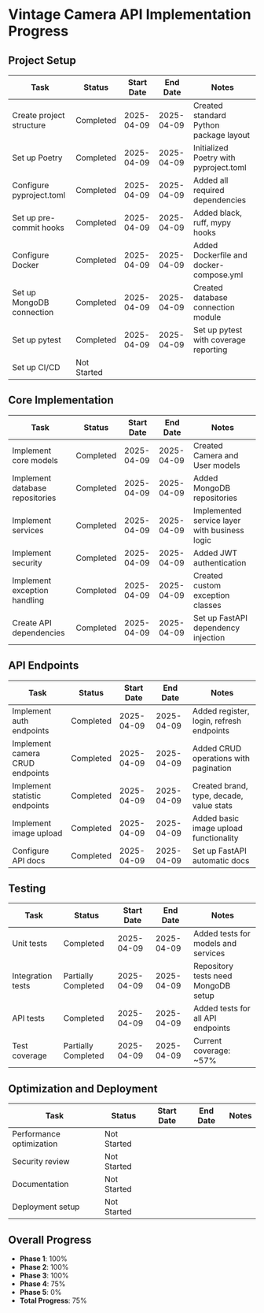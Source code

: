 # Vintage Camera API Implementation Progress

## Project Setup

| Task | Status | Start Date | End Date | Notes |
|------|--------|------------|----------|-------|
| Create project structure | Completed | 2025-04-09 | 2025-04-09 | Created standard Python package layout |
| Set up Poetry | Completed | 2025-04-09 | 2025-04-09 | Initialized Poetry with pyproject.toml |
| Configure pyproject.toml | Completed | 2025-04-09 | 2025-04-09 | Added all required dependencies |
| Set up pre-commit hooks | Completed | 2025-04-09 | 2025-04-09 | Added black, ruff, mypy hooks |
| Configure Docker | Completed | 2025-04-09 | 2025-04-09 | Added Dockerfile and docker-compose.yml |
| Set up MongoDB connection | Completed | 2025-04-09 | 2025-04-09 | Created database connection module |
| Set up pytest | Completed | 2025-04-09 | 2025-04-09 | Set up pytest with coverage reporting |
| Set up CI/CD | Not Started | | | |

## Core Implementation

| Task | Status | Start Date | End Date | Notes |
|------|--------|------------|----------|-------|
| Implement core models | Completed | 2025-04-09 | 2025-04-09 | Created Camera and User models |
| Implement database repositories | Completed | 2025-04-09 | 2025-04-09 | Added MongoDB repositories |
| Implement services | Completed | 2025-04-09 | 2025-04-09 | Implemented service layer with business logic |
| Implement security | Completed | 2025-04-09 | 2025-04-09 | Added JWT authentication |
| Implement exception handling | Completed | 2025-04-09 | 2025-04-09 | Created custom exception classes |
| Create API dependencies | Completed | 2025-04-09 | 2025-04-09 | Set up FastAPI dependency injection |

## API Endpoints

| Task | Status | Start Date | End Date | Notes |
|------|--------|------------|----------|-------|
| Implement auth endpoints | Completed | 2025-04-09 | 2025-04-09 | Added register, login, refresh endpoints |
| Implement camera CRUD endpoints | Completed | 2025-04-09 | 2025-04-09 | Added CRUD operations with pagination |
| Implement statistic endpoints | Completed | 2025-04-09 | 2025-04-09 | Created brand, type, decade, value stats |
| Implement image upload | Completed | 2025-04-09 | 2025-04-09 | Added basic image upload functionality |
| Configure API docs | Completed | 2025-04-09 | 2025-04-09 | Set up FastAPI automatic docs |

## Testing

| Task | Status | Start Date | End Date | Notes |
|------|--------|------------|----------|-------|
| Unit tests | Completed | 2025-04-09 | 2025-04-09 | Added tests for models and services |
| Integration tests | Partially Completed | 2025-04-09 | 2025-04-09 | Repository tests need MongoDB setup |
| API tests | Completed | 2025-04-09 | 2025-04-09 | Added tests for all API endpoints |
| Test coverage | Partially Completed | 2025-04-09 | 2025-04-09 | Current coverage: ~57% |

## Optimization and Deployment

| Task | Status | Start Date | End Date | Notes |
|------|--------|------------|----------|-------|
| Performance optimization | Not Started | | | |
| Security review | Not Started | | | |
| Documentation | Not Started | | | |
| Deployment setup | Not Started | | | |

## Overall Progress
- **Phase 1**: 100%
- **Phase 2**: 100%
- **Phase 3**: 100%
- **Phase 4**: 75%
- **Phase 5**: 0%
- **Total Progress**: 75%